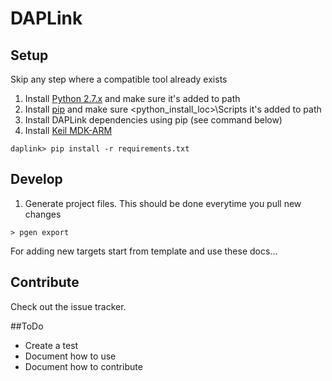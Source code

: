 # DAPLink

## Setup
Skip any step where a compatible tool already exists

1. Install [Python 2.7.x](https://www.python.org/downloads/) and make sure it's added to path
2. Install [pip](https://pip.pypa.io/en/latest/installing.html) and make sure <python_install_loc>\Scripts it's added to path
3. Install DAPLink dependencies using pip (see command below)
4. Install [Keil MDK-ARM](https://www.keil.com/download/product/)

```
daplink> pip install -r requirements.txt
```

## Develop
1. Generate project files. This should be done everytime you pull new changes
```
> pgen export
```
For adding new targets start from template and use these docs...

## Contribute
Check out the issue tracker.

##ToDo
- Create a test
- Document how to use
- Document how to contribute
